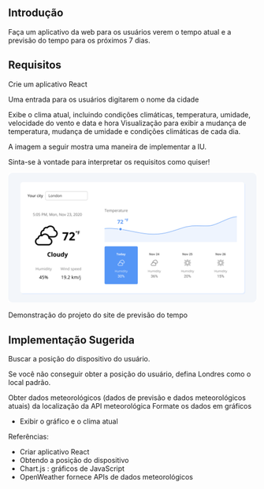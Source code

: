 ## Introdução

Faça um aplicativo da web para os usuários verem o tempo atual e a previsão do tempo para os próximos 7 dias.

## Requisitos

Crie um aplicativo React

Uma entrada para os usuários digitarem o nome da cidade

Exibe o clima atual, incluindo condições climáticas, temperatura, umidade, velocidade do vento e data e hora
Visualização para exibir a mudança de temperatura, mudança de umidade e condições climáticas de cada dia.

A imagem a seguir mostra uma maneira de implementar a IU. 

Sinta-se à vontade para interpretar os requisitos como quiser!

![Ui sugerida](./images/weather.png)

Demonstração do projeto do site de previsão do tempo

## Implementação Sugerida

Buscar a posição do dispositivo do usuário. 

Se você não conseguir obter a posição do usuário, defina Londres como o local padrão.


Obter dados meteorológicos (dados de previsão e dados meteorológicos atuais) da localização da API meteorológica
Formate os dados em gráficos
* Exibir o gráfico e o clima atual

Referências:

* Criar aplicativo React
* Obtendo a posição do dispositivo
* Chart.js : gráficos de JavaScript
* OpenWeather fornece APIs de dados meteorológicos